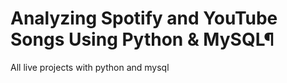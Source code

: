 # Analyzing Spotify and YouTube Songs Using Python & MySQL¶
All live projects with python and mysql
